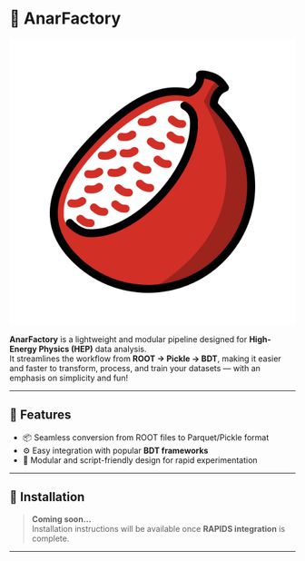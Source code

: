 # 🍎 AnarFactory

![E0C4 color diagram](https://github.com/Apranikstar/AnarFactory/blob/efdb21a746b2e4a24cda3d0ed1ab3f0c84b26b23/E0C4_color.png?raw=true)

**AnarFactory** is a lightweight and modular pipeline designed for **High-Energy Physics (HEP)** data analysis.  
It streamlines the workflow from **ROOT → Pickle → BDT**, making it easier and faster to transform, process, and train your datasets — with an emphasis on simplicity and fun!

---

## 🚀 Features
- 📦 Seamless conversion from ROOT files to Parquet/Pickle format  
- ⚙️ Easy integration with popular **BDT frameworks**  
- 🧩 Modular and script-friendly design for rapid experimentation  

---

## 🧭 Installation
> **Coming soon…**  
> Installation instructions will be available once **RAPIDS integration** is complete.

---

